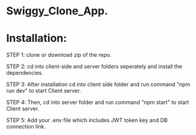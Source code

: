 # Swiggy_Clone_App.

# Installation:

STEP 1: clone or download zip of the repo.

STEP 2: cd into client-side and server folders seperately and install the dependencies.

STEP 3: After installation cd into client side folder and run command "npm run dev" to start Client server.

STEP 4: Then, cd into server folder and run command "npm start" to start Client server.

STEP 5: Add your .env file which includes JWT token key and DB connection link.
